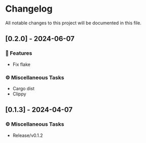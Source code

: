 # Changelog

All notable changes to this project will be documented in this file.

## [0.2.0] - 2024-06-07

### 🚀 Features

- Fix flake

### ⚙️ Miscellaneous Tasks

- Cargo dist
- Clippy

<!-- generated by git-cliff -->
## [0.1.3] - 2024-04-07

### ⚙️ Miscellaneous Tasks

- Release/v0.1.2

<!-- generated by git-cliff -->
